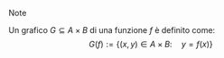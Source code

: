 >[!note]
>Un grafico $G\subseteq A\times B$ di una funzione $f$ è definito come: $$G(f):=\{(x,y)\in A\times B:\quad y=f(x)\}$$
